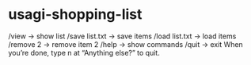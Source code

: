 # usagi-shopping-list
/view → show list
/save list.txt → save items
/load list.txt → load items
/remove 2 → remove item 2
/help → show commands
/quit → exit
When you’re done, type n at “Anything else?” to quit.
